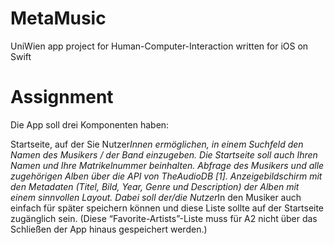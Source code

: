 # MetaMusic
UniWien app project for Human-Computer-Interaction written for iOS on Swift

# Assignment 
Die App soll drei Komponenten haben:

Startseite, auf der Sie Nutzer*Innen ermöglichen, in einem Suchfeld den Namen des Musikers / der Band einzugeben. Die Startseite soll auch Ihren Namen und Ihre Matrikelnummer beinhalten.
Abfrage des Musikers und alle zugehörigen Alben über die API von TheAudioDB [1].
Anzeigebildschirm mit den Metadaten (Titel, Bild, Year, Genre und Description) der Alben mit einem sinnvollen Layout. Dabei soll der/die Nutzer*In den Musiker auch einfach für später speichern können und diese Liste sollte auf der Startseite zugänglich sein. (Diese “Favorite-Artists”-Liste muss für A2 nicht über das Schließen der App hinaus gespeichert werden.)
